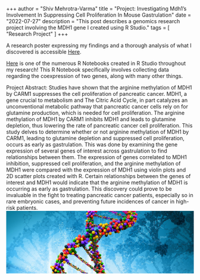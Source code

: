 +++
author = "Shiv Mehrotra-Varma"
title = "Project: Investigating Mdh1’s Involvement In Suppressing Cell Proliferation In Mouse Gastrulation"
date = "2022-07-27"
description = "This post describes a genomics research project involving the MDH1 gene I created using R Studio."
tags = [
    "Research Project"
]
+++

A research poster expressing my findings and a thorough analysis of what I discovered is accessible [Here](Poster.pdf).

[Here](c-moor_ccc_su22_mouse_gastrulation_part2.nb.html) is one of the numerous R Notebooks created in R Studio throughout my research! This R Notebook specifically involves collecting data regarding the coexpression of two genes, along with many other things.

Project Abstract: 
Studies have shown that the arginine methylation of MDH1 by CARM1 suppresses the cell proliferation of pancreatic cancer. MDH1, a gene crucial to metabolism and The Citric Acid Cycle, in part catalyzes an unconventional metabolic pathway that pancreatic cancer cells rely on for glutamine production, which is needed for cell proliferation. The arginine methylation of MDH1 by CARM1 inhibits MDH1 and leads to glutamine depletion, thus lowering the rate of pancreatic cancer cell proliferation. This study delves to determine whether or not arginine methylation of MDH1 by CARM1, leading to glutamine depletion and suppressed cell proliferation, occurs as early as gastrulation. This was done by examining the gene expression of several genes of interest across gastrulation to find relationships between them. The expression of genes correlated to MDH1 inhibition, suppressed cell proliferation, and the arginine methylation of MDH1 were compared with the expression of MDH1 using violin plots and 2D scatter plots created with R. Certain relationships between the genes of interest and MDH1 would indicate that the arginine methylation of MDH1 is occurring as early as 
gastrulation. This discovery could prove to be invaluable in the fight to treating pancreatic cancer patients, especially so in rare embryonic cases, and preventing future incidences of cancer in high-risk patients.
![](DNA.jpg)



